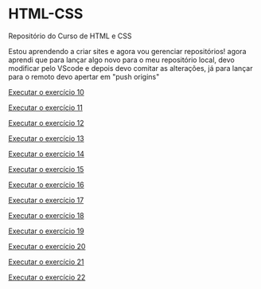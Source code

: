 # HTML-CSS
 Repositório do Curso de HTML e CSS


Estou aprendendo a criar sites e agora vou gerenciar repositórios!
agora aprendi que para lançar algo novo para o meu repositório local, devo modificar pelo VScode e depois devo comitar as alterações, já para lançar para o remoto devo apertar em "push origins"

<a href="Exercicios/ex010/index.html"> Executar o exercício 10

<a href="Exercicios/ex011/index.html"> Executar o exercício 11

<a href="Exercicios/ex012/index.html"> Executar o exercício 12

<a href="Exercicios/ex013/index.html"> Executar o exercício 13

<a href="Exercicios/ex014/index.html"> Executar o exercício 14

<a href="Exercicios/ex015/index.html"> Executar o exercício 15

<a href="Exercicios/ex016/index.html"> Executar o exercício 16

<a href="Exercicios/ex017/index.html"> Executar o exercício 17

<a href="Exercicios/ex018/index.html"> Executar o exercício 18

<a href="Exercicios/ex019/index.html"> Executar o exercício 19

<a href="Exercicios/ex020/index.html"> Executar o exercício 20

<a href="Exercicios/ex021/index.html"> Executar o exercício 21

<a href="Exercicios/ex022/index.html"> Executar o exercício 22
